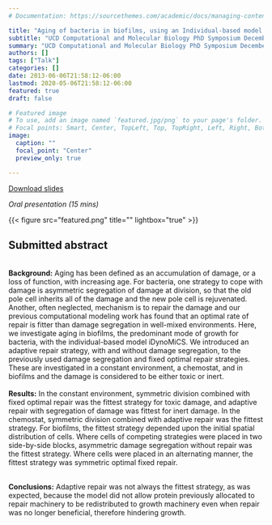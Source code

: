 ```yaml
---
# Documentation: https://sourcethemes.com/academic/docs/managing-content/

title: "Aging of bacteria in biofilms, using an Individual-based model to study growth"
subtitle: "UCD Computational and Molecular Biology PhD Symposium December 2016 (Dublin, Ireland)"
summary: "UCD Computational and Molecular Biology PhD Symposium December 2016"
authors: []
tags: ["Talk"]
categories: []
date: 2013-06-06T21:58:12-06:00
lastmod: 2020-05-06T21:58:12-06:00
featured: true
draft: false

# Featured image
# To use, add an image named `featured.jpg/png` to your page's folder.
# Focal points: Smart, Center, TopLeft, Top, TopRight, Left, Right, BottomLeft, Bottom, BottomRight.
image:
  caption: ""
  focal_point: "Center"
  preview_only: true

---
```

<i class="fas fa-file-pdf"></i>[Download slides](iscb_compress.pdf)&nbsp;&nbsp;&nbsp;&nbsp;


_Oral presentation (15 mins)_

{{< figure src="featured.png" title="" lightbox="true" >}}

<h2>Submitted abstract</h2></br>
<strong>Background:</strong> Aging has been defined as an accumulation of damage, or a loss of function, with increasing age. For bacteria, one strategy to cope with damage is asymmetric segregation of damage at division, so that the old pole cell inherits all of the damage and the new pole cell is rejuvenated. Another, often neglected, mechanism is to repair the damage and our previous computational modeling work has found that an optimal rate of repair is fitter than damage segregation in well-mixed environments. Here, we investigate aging in biofilms, the predominant mode of growth for bacteria, with the individual-based model iDynoMiCS. We introduced an adaptive repair strategy, with and without damage segregation, to the previously used damage segregation and fixed optimal repair strategies. These are investigated in a constant environment, a chemostat, and in biofilms and the damage is considered to be either toxic or inert.</br></br>
<strong>Results:</strong> In the constant environment, symmetric division combined with fixed optimal repair was the fittest strategy for toxic damage, and adaptive repair with segregation of damage was fittest for inert damage. In the chemostat, symmetric division combined with adaptive repair was the fittest strategy. For biofilms, the fittest strategy depended upon the initial spatial distribution of cells. Where cells of competing strategies were placed in two side-by-side blocks, asymmetric damage segregation without repair was the fittest strategy. Where cells were placed in an alternating manner, the fittest strategy was symmetric optimal fixed repair.</br></br>

<strong>Conclusions:</strong> Adaptive repair was not always the fittest strategy, as was expected, because the model did not allow protein previously allocated to repair machinery to be redistributed to growth machinery even when repair was no longer beneficial, therefore hindering growth.